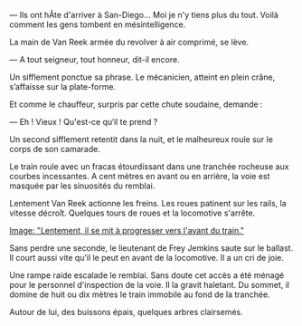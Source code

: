 — Ils ont hÂte d'arriver à San-Diego... Moi je n'y tiens plus du tout. Voilà comment les gens tombent en mésintelligence.

La main de Van Reek armée du revolver à air comprimé, se lève.

— A tout seigneur, tout honneur, dit-il encore.

Un sifflement ponctue sa phrase. Le mécanicien, atteint en plein crâne,
s’affaisse sur la plate-forme.

Et comme le chauffeur, surpris par cette chute soudaine, demande :

— Eh ! Vieux ! Qu'est-ce qu‘il te prend ?

Un second sifflement retentit dans la nuit, et le malheureux roule sur le
corps de son camarade.

Le train roule avec un fracas étourdissant dans une tranchée rocheuse aux
courbes incessantes. A cent mètres en avant ou en arrière, la voie est masquée par les sinuosités du remblai.

Lentement Van Reek actionne les freins. Les roues patinent sur les
rails, la vitesse décroît. Quelques tours de roues et la locomotive s'arrête.

[Image: "Lentement, il se mit à progresser vers l'avant du train."](../images/1-page-384.JPG)

Sans perdre une seconde, le lieutenant de Frey Jemkins saute sur le ballast. Il court aussi vite qu’il le peut en avant de la locomotive. Il a un cri de joie.

Une rampe raide escalade le remblai. Sans doute cet accès a été ménagé pour le personnel d'inspection de la voie. Il la gravit haletant. Du sommet, il domine de huit ou dix mètres le train immobile au fond de la tranchée.

Autour de lui, des buissons épais, quelques arbres clairsemés.
